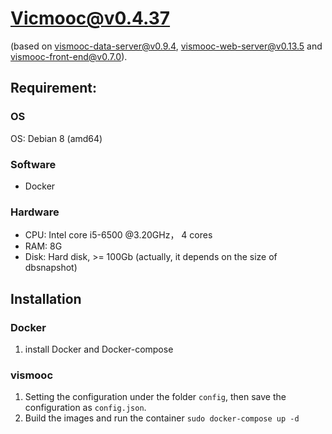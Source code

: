 # Vicmooc@v0.4.37

(based on [vismooc-data-server@v0.9.4](https://github.com/HKUST-VISLab/vismooc-data-server-haha/releases/tag/v0.9.4), 
[vismooc-web-server@v0.13.5](https://github.com/HKUST-VISLab/vismooc-web-server-haha/releases/tag/v0.13.5) and
[vismooc-front-end@v0.7.0](https://github.com/HKUST-VISLab/vismooc-front-end-haha/releases/tag/v0.7.0)).

## Requirement:

### OS
OS: Debian 8 (amd64)

### Software
- Docker

### Hardware
- CPU: Intel core i5-6500 @3.20GHz， 4 cores
- RAM: 8G
- Disk: Hard disk, >= 100Gb (actually, it depends on the size of dbsnapshot)

## Installation

### Docker
1. install Docker and Docker-compose

### vismooc
1. Setting the configuration under the folder `config`, then save the configuration as `config.json`.
2. Build the images and run the container `sudo docker-compose up -d`
